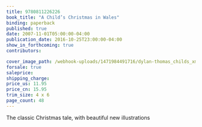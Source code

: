 ```yaml
---
title: 9780811226226
book_title: "A Child’s Christmas in Wales"
binding: paperback
published: true
date: 2007-11-01T05:00:00-04:00
publication_date: 2016-10-25T23:00:00-04:00
show_in_forthcoming: true
contributors:

cover_image_path: /webhook-uploads/1471984491716/dylan-thomas_childs_xmas.jpg
forsale: true
saleprice:
shipping_charge:
price_us: 11.95
price_cn: 15.95
trim_size: 4 x 6
page_count: 48
---
```

The classic Christmas tale, with beautiful new illustrations

